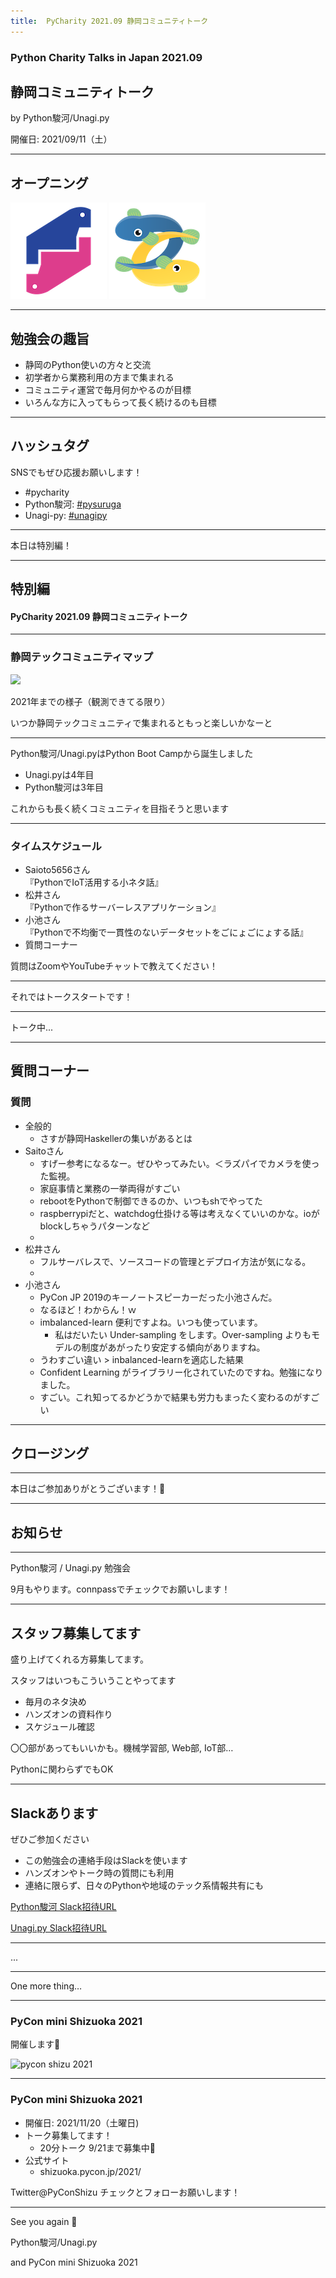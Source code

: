 ```yaml
---
title:  PyCharity 2021.09 静岡コミュニティトーク
---
```


### Python Charity Talks in Japan 2021.09

## 静岡コミュニティトーク

by Python駿河/Unagi.py


開催日: 2021/09/11（土）

---

## オープニング

<!-- logo -->

![pysuruga logo](https://github.com/py-suruga/report/blob/main/assets/img/python-suruga_logo.png?raw=true) ![unagipy logo](https://github.com/py-suruga/report/blob/main/assets/img/unagi-py_logo.png?raw=true)

---

## 勉強会の趣旨

- 静岡のPython使いの方々と交流
- 初学者から業務利用の方まで集まれる
- コミュニティ運営で毎月何かやるのが目標
- いろんな方に入ってもらって長く続けるのも目標
<!-- 
---

## お子さまペットOK

- お子様やペットが映りこんでも気にしないです
    - ワイワイやりましょう
- 映りこんではいけないものは各自でお気を付けください
- 女性や家族がいる方の参加ハードルを下げたい試み -->

---

## ハッシュタグ

SNSでもぜひ応援お願いします！

- #pycharity
- Python駿河: [#pysuruga](https://twitter.com/search?q=%23pysuruga&src=typed_query)
- Unagi-py: [#unagipy](https://twitter.com/search?q=%23unagipy&src=typed_query)


---

<!-- 
## hackmdで質問や感想募集

- 本会中の質問や感想を、hackmdで書いてもらえると助かります
  - （はんなりPythonのやり方をインスパイア）
- 勉強会の月報を作るときに資料にします

Python駿河 月報はこちら -> https://py-suruga.github.io

-->


本日は特別編！

---

## 特別編

#### PyCharity 2021.09 静岡コミュニティトーク

---

### 静岡テックコミュニティマップ

<img src="https://docs.google.com/drawings/d/e/2PACX-1vRQNl1jb5B2JcKrZbrdOka_kRZC1RP4Unwerbnj25UzuUSf09ycoG38nIt7-rM8DUDnBBLvbCOrOyq6/pub?w=1280&amp;h=720">

2021年までの様子（観測できてる限り）

いつか静岡テックコミュニティで集まれるともっと楽しいかなーと

---

Python駿河/Unagi.pyはPython Boot Campから誕生しました

- Unagi.pyは4年目
- Python駿河は3年目

これからも長く続くコミュニティを目指そうと思います

---

### タイムスケジュール

- Saioto5656さん  
  『PythonでIoT活用する小ネタ話』
- 松井さん  
  『Pythonで作るサーバーレスアプリケーション』
- 小池さん  
  『Pythonで不均衡で一貫性のないデータセットをごにょごにょする話』
- 質問コーナー

質問はZoomやYouTubeチャットで教えてください！

---

それではトークスタートです！

---

トーク中...

---

## 質問コーナー

### 質問

- 全般的
    - さすが静岡Haskellerの集いがあるとは
- Saitoさん
    - すげー参考になるなー。ぜひやってみたい。＜ラズパイでカメラを使った監視。
    - 家庭事情と業務の一挙両得がすごい
    - rebootをPythonで制御できるのか、いつもshでやってた
    - raspberrypiだと、watchdog仕掛ける等は考えなくていいのかな。ioがblockしちゃうパターンなど
    - 
- 松井さん
    - フルサーバレスで、ソースコードの管理とデプロイ方法が気になる。
    - 
- 小池さん
    - PyCon JP 2019のキーノートスピーカーだった小池さんだ。
    - なるほど！わからん！ｗ
    - imbalanced-learn 便利ですよね。いつも使っています。
        - 私はだいたい Under-sampling をします。Over-sampling よりもモデルの制度があがったり安定する傾向がありますね。
    - うわすごい違い > inbalanced-learnを適応した結果
    - Confident Learning がライブラリー化されていたのですね。勉強になりました。
    - すごい。これ知ってるかどうかで結果も労力もまったく変わるのがすごい

---

## クロージング

---

本日はご参加ありがとうございます！🙌


---

## お知らせ

---

Python駿河 / Unagi.py 勉強会

9月もやります。connpassでチェックでお願いします！

---

## スタッフ募集してます

盛り上げてくれる方募集してます。

スタッフはいつもこういうことやってます

- 毎月のネタ決め
- ハンズオンの資料作り
- スケジュール確認

〇〇部があってもいいかも。機械学習部, Web部, IoT部…

Pythonに関わらずでもOK

---

## Slackあります

ぜひご参加ください

- この勉強会の連絡手段はSlackを使います
- ハンズオンやトーク時の質問にも利用
- 連絡に限らず、日々のPythonや地域のテック系情報共有にも

[Python駿河 Slack招待URL](https://join.slack.com/t/py-suruga/shared_invite/zt-811b9pwj-R_RbCmlTlV4B5iVKxF5gfA)

[Unagi.py Slack招待URL](https://join.slack.com/t/unagi-py/shared_invite/zt-88t327i8-YHsIV~uWX313LPAaJDR9~Q)

---

...

---

One more thing…

---

### PyCon mini Shizuoka 2021

開催します🎉

![pycon shizu 2021](https://i.imgur.com/JcnwWoM.jpg)


---

### PyCon mini Shizuoka 2021

- 開催日: 2021/11/20（土曜日)
- トーク募集してます！
    - 20分トーク 9/21まで募集中🙇
- 公式サイト
    - shizuoka.pycon.jp/2021/

Twitter@PyConShizu チェックとフォローお願いします！

---

See you again 🙋‍

Python駿河/Unagi.py

and PyCon mini Shizuoka 2021